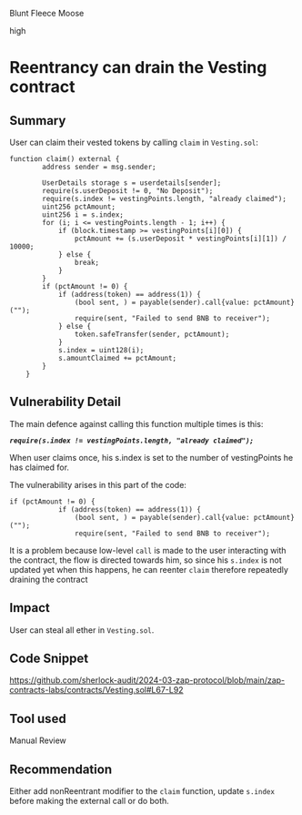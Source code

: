 Blunt Fleece Moose

high

# Reentrancy can drain the Vesting contract

## Summary

User can claim their vested tokens by calling `claim` in `Vesting.sol`:

```solidity
function claim() external {
        address sender = msg.sender;

        UserDetails storage s = userdetails[sender];
        require(s.userDeposit != 0, "No Deposit");
        require(s.index != vestingPoints.length, "already claimed");
        uint256 pctAmount;
        uint256 i = s.index;
        for (i; i <= vestingPoints.length - 1; i++) {
            if (block.timestamp >= vestingPoints[i][0]) {
                pctAmount += (s.userDeposit * vestingPoints[i][1]) / 10000;
            } else {
                break;
            }
        }
        if (pctAmount != 0) {
            if (address(token) == address(1)) {
                (bool sent, ) = payable(sender).call{value: pctAmount}("");
                require(sent, "Failed to send BNB to receiver");
            } else {
                token.safeTransfer(sender, pctAmount);
            }
            s.index = uint128(i);
            s.amountClaimed += pctAmount;
        }
    }
```

## Vulnerability Detail

The main defence against calling this function multiple times is this:

***`require(s.index != vestingPoints.length, "already claimed");`***

When user claims once, his s.index is set to the number of vestingPoints he has claimed for.

The vulnerability arises in this part of the code: 

```solidity
if (pctAmount != 0) {
            if (address(token) == address(1)) {
                (bool sent, ) = payable(sender).call{value: pctAmount}("");
                require(sent, "Failed to send BNB to receiver");
```

It is a problem because low-level `call` is made to the user interacting with the contract, the flow is directed towards him, so since his `s.index` is not updated yet when this happens, he can reenter `claim` therefore repeatedly draining the contract

## Impact

User can steal all ether in `Vesting.sol`.

## Code Snippet

https://github.com/sherlock-audit/2024-03-zap-protocol/blob/main/zap-contracts-labs/contracts/Vesting.sol#L67-L92

## Tool used

Manual Review

## Recommendation

Either add nonReentrant modifier to the `claim` function, update `s.index` before making the external call or do both.
